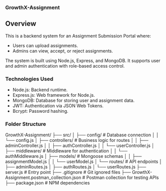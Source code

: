 ### GrowthX-Assignment
## Overview
This is a backend system for an Assignment Submission Portal where:
- Users can upload assignments.
- Admins can view, accept, or reject assignments.

The system is built using Node.js, Express, and MongoDB. It supports user and admin authentication with role-based access control.

### Technologies Used
- Node.js: Backend runtime.
- Express.js: Web framework for Node.js.
- MongoDB: Database for storing user and assignment data.
- JWT: Authentication via JSON Web Tokens.
- Bcrypt: Password hashing.


### Folder Structure
GrowthX-Assignment/
├── src/
│   ├── config/               # Database connection
│   │   └── config.js
│   ├── controllers/          # Business logic for routes
│   │   ├── adminController.js
│   │   ├── authController.js
│   │   └── userController.js
│   ├── middleware/           # Middleware for authentication
│   │   └── authMiddleware.js
│   ├── models/               # Mongoose schemas
│   │   ├── assignmentModel.js
│   │   └── userModel.js
│   └── routes/               # API endpoints
│       ├── adminRoutes.js
│       ├── authRoutes.js
│       └── userRoutes.js
├── server.js                 # Entry point
├── .gitignore                # Git ignored files
├── GrowthX-Assignment.postman_collection.json # Postman collection for testing APIs
├──  package.json              # NPM dependencies
